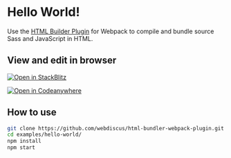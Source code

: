 # Hello World!

Use the [HTML Builder Plugin](https://github.com/webdiscus/html-bundler-webpack-plugin) for Webpack
to compile and bundle source Sass and JavaScript in HTML.

## View and edit in browser

[![Open in StackBlitz](https://developer.stackblitz.com/img/open_in_stackblitz.svg)](https://stackblitz.com/edit/hello-world-webpack?file=webpack.config.js)

[![Open in Codeanywhere](https://codeanywhere.com/img/open-in-codeanywhere-btn.svg)](https://app.codeanywhere.com/#https://github.com/webdiscus/html-bundler-webpack-plugin)

## How to use

```sh
git clone https://github.com/webdiscus/html-bundler-webpack-plugin.git
cd examples/hello-world/
npm install
npm start
```
